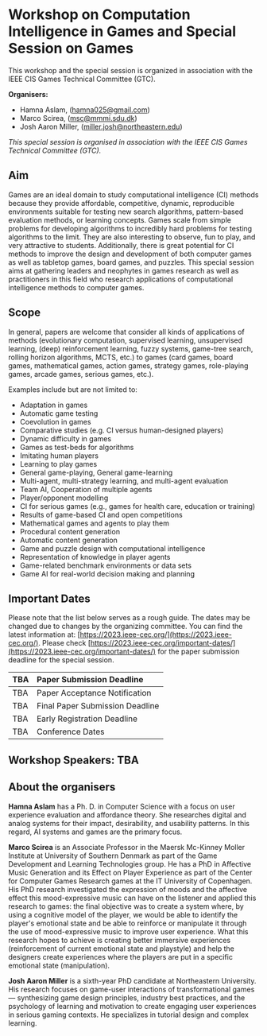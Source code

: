 # Workshop on Computation Intelligence in Games and Special Session on Games
This workshop and the special session is organized in association with the IEEE CIS Games Technical Committee (GTC).

**Organisers:**  
- Hamna Aslam, ([hamna025@gmail.com](mailto:hamna025@gmail.com))
- Marco Scirea, ([msc@mmmi.sdu.dk](mailto:msc@mmmi.sdu.dk))
- Josh Aaron Miller, ([miller.josh@northeastern.edu](mailto:miller.josh@northeastern.edu))


_This special session is organised in association with the IEEE CIS Games Technical Committee (GTC)._

## Aim

Games are an ideal domain to study computational intelligence (CI) methods because they provide affordable, competitive, dynamic, reproducible environments suitable for testing new search algorithms, pattern-based evaluation methods, or learning concepts. Games scale from simple problems for developing algorithms to incredibly hard problems for testing algorithms to the limit. They are also interesting to observe, fun to play, and very attractive to students. Additionally, there is great potential for CI methods to improve the design and development of both computer games as well as tabletop games, board games, and puzzles. This special session aims at gathering leaders and neophytes in games research as well as practitioners in this field who research applications of computational intelligence methods to computer games.


## Scope

In general, papers are welcome that consider all kinds of applications of methods (evolutionary computation, supervised learning, unsupervised learning, (deep) reinforcement learning, fuzzy systems, game-tree search, rolling horizon algorithms, MCTS, etc.) to games (card games, board games, mathematical games, action games, strategy games, role-playing games, arcade games, serious games, etc.).

Examples include but are not limited to:
- Adaptation in games
- Automatic game testing
- Coevolution in games
- Comparative studies (e.g. CI versus human-designed players)
- Dynamic difficulty in games
- Games as test-beds for algorithms
- Imitating human players
- Learning to play games
- General game-playing, General game-learning
- Multi-agent, multi-strategy learning, and multi-agent evaluation
- Team AI, Cooperation of multiple agents
- Player/opponent modelling
- CI for serious games (e.g., games for health care, education or training)
- Results of game-based CI and open competitions
- Mathematical games and agents to play them
- Procedural content generation
- Automatic content generation
- Game and puzzle design with computational intelligence
- Representation of knowledge in player agents
- Game-related benchmark environments or data sets
- Game AI for real-world decision making and planning

 
## Important Dates

Please note that the list below serves as a rough guide. The dates may be changed due to changes by the organizing committee. You can find the latest information at: [https://2023.ieee-cec.org/](https://2023.ieee-cec.org/).
Please check [https://2023.ieee-cec.org/important-dates/](https://2023.ieee-cec.org/important-dates/) for the paper submission deadline for the special session.
	
| TBA                        | Paper Submission Deadline           |
| :------------------------- |:------------------------------------|
| TBA                        | Paper Acceptance Notification       |
| TBA                        | Final Paper Submission Deadline     |
| TBA                        | Early Registration Deadline         |
| TBA                        | Conference Dates                    |

## Workshop Speakers: TBA

## About the organisers

**Hamna Aslam** has a Ph. D. in Computer Science with a focus on user experience evaluation and affordance theory.
She researches digital and analog systems for their impact, desirability, and usability patterns. In this regard, AI
systems and games are the primary focus.


**Marco Scirea** is an Associate Professor in the Maersk Mc-Kinney Moller Institute at University
of Southern Denmark as part of the Game Development and Learning Technologies group.
He has a PhD in Affective Music Generation and its Effect on Player Experience as part of the
Center for Computer Games Research games at the IT University of Copenhagen.
His PhD research investigated the expression of moods and the affective effect this
mood-expressive music can have on the listener and applied this research to games: the final
objective was to create a system where, by using a cognitive model of the player, we would be
able to identify the player's emotional state and be able to reinforce or manipulate it through the
use of mood-expressive music to improve user experience.
What this research hopes to achieve is creating better immersive experiences (reinforcement of
current emotional state and playstyle) and help the designers create experiences where the
players are put in a specific emotional state (manipulation).


**Josh Aaron Miller** is a sixth-year PhD candidate at Northeastern University. His research
focuses on game-user interactions of transformational games — synthesizing game design
principles, industry best practices, and the psychology of learning and motivation to create
engaging user experiences in serious gaming contexts. He specializes in tutorial design and
complex learning.
